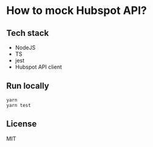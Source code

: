 # How to mock Hubspot API?

## Tech stack
* NodeJS
* TS
* jest
* Hubspot API client

## Run locally
```
yarn
yarn test
```

## License
MIT
